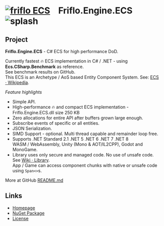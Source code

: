 # [![friflo ECS](https://raw.githubusercontent.com/friflo/Friflo.Engine.ECS/main/docs/images/friflo-ECS.svg)](https://github.com/friflo/Friflo.Engine.ECS)    **Friflo.Engine.ECS** ![splash](https://raw.githubusercontent.com/friflo/Friflo.Json.Fliox/main/docs/images/paint-splatter.svg)


## Project

**Friflo.Engine.ECS** - C# ECS for high performance DoD.

Currently fastest 🔥 ECS implementation in C# / .NET - using **Ecs.CSharp.Benchmark** as reference.  
See benchmark results on GitHub.  
This ECS is an Archetype / AoS based Entity Component System. See: [ECS ⋅ Wikipedia](https://en.wikipedia.org/wiki/Entity_component_system).   

*Feature highlights*
- Simple API.
- High-performance 🔥 and compact ECS implementation - Friflo.Engine.ECS.dll size 250 KB
- Zero allocations for entire API after buffers grown large enough.
- Subscribe events of specific or all entities.
- JSON Serialization.
- SIMD Support - optional. Multi thread capable and remainder loop free.
- Supports .NET Standard 2.1 .NET 5 .NET 6 .NET 7 .NET 8  
  WASM / WebAssembly, Unity (Mono & AOT/IL2CPP), Godot and MonoGame.
- Library uses only secure and managed code. No use of unsafe code. See [Wiki ⋅ Library](https://github.com/friflo/Friflo.Json.Fliox/wiki/Library).  
  App / Game can access component chunks with native or unsafe code using `Span<>`s.

More at GitHub [README.md](https://github.com/friflo/Friflo.Engine.ECS)


## Links

- [Homepage](https://github.com/friflo/Friflo.Engine.ECS)
- [NuGet Package](https://www.nuget.org/packages/Friflo.Engine.ECS/)
- [License](https://github.com/friflo/Friflo.Engine.ECS/blob/main/LICENSE)
